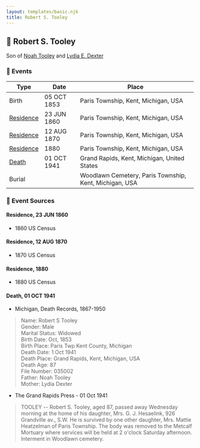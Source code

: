 ```yaml
---
layout: templates/basic.njk
title: Robert S. Tooley
---
```

## 🔵 Robert S. Tooley

Son of [Noah Tooley](/people/8/84640933) and [Lydia E. Dexter](/people/6/67357568)

### 📆 Events

Type | Date | Place
------ | ------ | ------
Birth | 05 OCT 1853 | Paris Township, Kent, Michigan, USA
[Residence](#event-98a42311-fc7d-49c2-b71d-09ac6e4fc3b9) | 23 JUN 1860 | Paris Township, Kent, Michigan, USA
[Residence](#event-02e751fe-08c9-49fe-9fcc-76c31d0f47e5) | 12 AUG 1870 | Paris Township, Kent, Michigan, USA
[Residence](#event-946e375e-7b30-4ca0-92fa-aae2c67616d3) | 1880 | Paris Township, Kent, Michigan, USA
[Death](#event-1f07635f-2647-495f-917c-ea41b8308cf9) | 01 OCT 1941 | Grand Rapids, Kent, Michigan, United States
Burial |  | Woodlawn Cemetery, Paris Township, Kent, Michigan, USA

### 📰 Event Sources

#### <a id="event-98a42311-fc7d-49c2-b71d-09ac6e4fc3b9"></a> Residence, 23 JUN 1860
* 1860 US Census

#### <a id="event-02e751fe-08c9-49fe-9fcc-76c31d0f47e5"></a> Residence, 12 AUG 1870
* 1870 US Census

#### <a id="event-946e375e-7b30-4ca0-92fa-aae2c67616d3"></a> Residence, 1880
* 1880 US Census

#### <a id="event-1f07635f-2647-495f-917c-ea41b8308cf9"></a> Death, 01 OCT 1941
* Michigan, Death Records, 1867-1950
>   
  > Name: Robert S Tooley  
  > Gender: Male  
  > Marital Status: Widowed  
  > Birth Date: Oct, 1853  
  > Birth Place: Paris Twp Kent County, Michigan  
  > Death Date: 1 Oct 1941  
  > Death Place: Grand Rapids, Kent, Michigan, USA  
  > Death Age: 87  
  > File Number: 035002  
  > Father: Noah Tooley  
  > Mother: Lydia Dexter
* The Grand Rapids Press  - 01 Oct 1941
>   
  > TOOLEY -- Robert S. Tooley, aged 87, passed away Wednesday morning at the home of his daughter, Mrs. G. J. Hesaelink, 926 Grandville av., S.W. He is survived by one other daughter, Mrs. Mattie Heatzelman of Paris Township. The body was removed to the Metcalf Mortuary where services will be held at 2 o'clock Saturday afternoon. Interment in Woodlawn cemetery.
